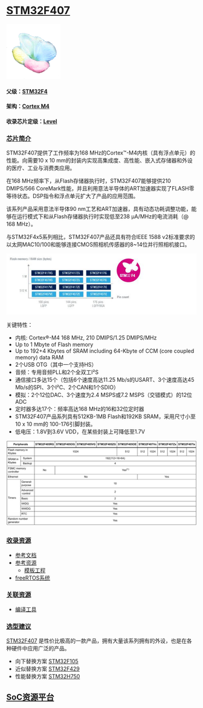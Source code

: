 ﻿# [STM32F407](https://github.com/sochub/STM32F407) 
[![sites](SoC/qitas.png)](http://www.qitas.cn) 
#### 父级：[STM32F4](https://github.com/sochub/STM32F4)
#### 架构：[Cortex M4](https://github.com/sochub/CM4) 
#### 收录芯片定级：[Level](https://github.com/sochub/Level)
### [芯片简介](https://github.com/sochub/STM32F407/wiki)

STM32F407提供了工作频率为168 MHz的Cortex™-M4内核（具有浮点单元）的性能。向需要10 x 10 mm的封装内实现高集成度、高性能、嵌入式存储器和外设的医疗、工业与消费类应用。

在168 MHz频率下，从Flash存储器执行时，STM32F407能够提供210 DMIPS/566 CoreMark性能，并且利用意法半导体的ART加速器实现了FLASH零等待状态。DSP指令和浮点单元扩大了产品的应用范围。

该系列产品采用意法半导体90 nm工艺和ART加速器，具有动态功耗调整功能，能够在运行模式下和从Flash存储器执行时实现低至238 µA/MHz的电流消耗（@ 168 MHz）。

与STM32F4x5系列相比，STM32F407产品还具有符合IEEE 1588 v2标准要求的以太网MAC10/100和能够连接CMOS照相机传感器的8~14位并行照相机接口。

[![sites](SoC/STM32F407.jpg)](https://www.st.com/en/microcontrollers-microprocessors/stm32f407-417.html#overview) 


关键特性：

* 内核: Cortex®-M4  168 MHz, 210 DMIPS/1.25 DMIPS/MHz
* Up to 1 Mbyte of Flash memory
* Up to 192+4 Kbytes of SRAM including 64-Kbyte of CCM (core coupled memory) data RAM
* 2个USB OTG（其中一个支持HS）
* 音频：专用音频PLL和2个全双工I²S
* 通信接口多达15个（包括6个速度高达11.25 Mb/s的USART、3个速度高达45 Mb/s的SPI、3个I²C、2个CAN和1个SDIO）
* 模拟：2个12位DAC、3个速度为2.4 MSPS或7.2 MSPS（交错模式）的12位ADC
* 定时器多达17个：频率高达168 MHz的16和32位定时器
* STM32F407产品系列具有512KB-1MB Flash和192KB SRAM，采用尺寸小至10 x 10 mm的 100-176引脚封装。
* 低电压：1.8V到3.6V VDD，在某些封装上可降低至1.7V

[![sites](SoC/STM32FP.jpg)](https://www.st.com/en/microcontrollers-microprocessors/stm32f407-417.html#overview) 

### [收录资源](https://github.com/sochub/STM32F407)

* [参考文档](docs/)
* [参考资源](src/)
    * [模板工程](demo/)
* [freeRTOS系统](freeRTOS/)

### [关联资源](https://github.com/sochub)

* [编译工具](https://github.com/sochub/arm-none-eabi)

### [选型建议](https://github.com/sochub)

[STM32F407](https://github.com/sochub/STM32F407) 是性价比极高的一款产品，拥有大量该系列拥有的外设，也是在各种硬件中应用广泛的产品。

* 向下替换方案 [STM32F105](https://github.com/sochub/STM32F105) 
* 近似替换方案 [STM32F429](https://github.com/sochub/STM32F429) 
* 性能替换方案 [STM32H750](https://github.com/sochub/STM32H750) 

##  [SoC资源平台](http://www.qitas.cn)
